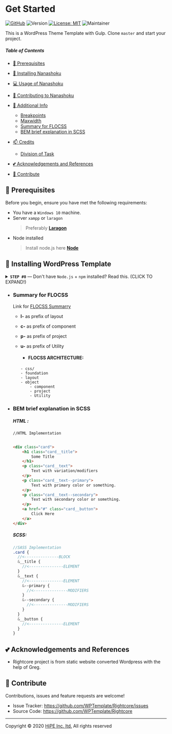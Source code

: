 # Get Started

[![GitHub](https://img.shields.io/wordpress/v/akismet.svg?colorA=D14543&colorB=21759B&maxAge=2592000&style=flat&label=WordPress)](https://github.com/ahmadawais/WPGulp/)
![Version](https://img.shields.io/badge/version-v1.0.0-blue.svg) [![License: MIT](https://img.shields.io/badge/License-MIT-yellow.svg)](#) ![Maintainer](https://img.shields.io/badge/Maintainer-Jeremy%20James%20Sangutan-green.svg)

This is a WordPress Theme Template with Gulp. Clone `master` and start your project.

##### Table of Contents

- [:pushpin: Prerequisites](#Prerequisites)
- [:rocket: Installing Nanashoku](#Installing)
- [:computer: Usage of Nanashoku](#Usage)
- [:memo: Contributing to Nanashoku](#Contributing)
- [:paperclip: Additional Info](#Additional)

  - [Breakpoints](#Breakpoints)
  - [Maxwidth](#Maxwidth)
  - [Summary for FLOCSS](#FLOCSS)
  - [BEM brief explanation in SCSS](#BEM)

- [:mailbox: Credits](#Credits)
  - [Division of Task](#Division)
- [:two_hearts: Acknowledgements and References](#Acknowledgements)
- [:handshake: Contribute](#Contribute)

## <a name='Prerequisites'></a> :pushpin: Prerequisites

Before you begin, ensure you have met the following requirements:

- You have a `Windows 10` machine.
- Server `xampp` or `laragon`
  > Preferably [**Laragon**](https://laragon.org/download)
- Node installed  
  > Install node.js here [**Node**](https://nodejs.org/en/)
## <a name='Installing'></a> :rocket: Installing WordPress Template

<details>
 <summary><strong><code>STEP #0</code></strong> — Don't have <code>Node.js</code> + <code>npm</code> installed? Read this. (CLICK TO EXPAND!)</summary>

In case you are an absolute beginner to the world of `Node.js`, JavaScript, and `npm` packages — all you need to do is go to the Node's site [download + install](https://nodejs.org/en/download/) Node on your system. This will install both `Node.js` and `npm`, i.e., node package manager — the command line interface of Node.js.

You can verify the install by opening your terminal app and typing...

```sh
node -v
# Results into v9.11.2 — make sure you have Node >= 8 installed.

npm -v
# Results into 6.2.0 — make sure you have npm >= 5.3 installed.
```

</details>




- ### <a name='FLOCSS'></a> Summary for FLOCSS

  Link for [FLOCSS Summarry](https://titanwolf.org/Network/Articles/Article?AID=8651e5ed-bb84-446d-82a9-3d811109c133#gsc.tab=0)

  - **l-** as prefix of layout
  - **c-** as prefix of component
  - **p-** as prefix of project
  - **u-** as prefix of Utility

    - #### FLOCSS ARCHITECTURE:

    ```
    - css/
    - foundation
    - layout
    - object
        - component
        - project
        - Utility
    ```

- ### <a name='BEM'></a> BEM brief explanation in SCSS

  ##### HTML :

  ```HTML
  //HTML Implementation


  <div class="card">
      <h1 class="card__title">
          Some Title
      </h1>
      <p class="card__text">
          Text with variation/modifiers
      </p>
      <p class="card__text--primary">
          Text with primary color or something.
      </p>
      <p class="card__text--secondary">
          Text with secondary color or something.
      </p>
      <a href="#" class="card__button">
          Click Here
      </a>
  </div>

  ```

  ##### SCSS:

  ```scss
  //SASS Implementation
  .card {
    //<---------------BLOCK
    &__title {
      //<---------------ELEMENT
    }
    &__text {
      //<---------------ELEMENT
      &--primary {
        //<---------------MODIFIERS
      }
      &--secondary {
        //<---------------MODIFIERS
      }
    }
    &__button {
      //<---------------ELEMENT
    }
  }
  ```
## <a name='Acknowledgements'></a>:two_hearts: Acknowledgements and References

- Rightcore project is from static website converted Wordpress with the help of Greg.

## <a name='Contribute'></a> :handshake: Contribute

Contributions, issues and feature requests are welcome!

- Issue Tracker: https://github.com/WPTemplate/Rightcore/issues
- Source Code: https://github.com/WPTemplate/Rightcore

---

Copyright © 2020 [HiPE Inc. ltd.](https://bpoc.co.jp/) All rights reserved

